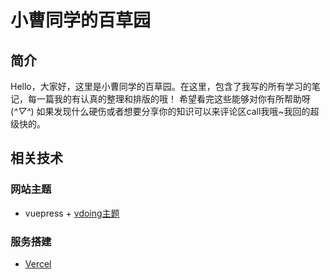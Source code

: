 # 小曹同学的百草园
## 简介
Hello，大家好，这里是小曹同学的百草园。在这里，包含了我写的所有学习的笔记，每一篇我的有认真的整理和排版的哦！
希望看完这些能够对你有所帮助呀 (*^▽^*)
如果发现什么硬伤或者想要分享你的知识可以来评论区call我哦~我回的超级快的。
## 相关技术
### 网站主题
- vuepress + [vdoing主题](https://github.com/xugaoyi/vuepress-theme-vdoing)

### 服务搭建
- [Vercel](https://vercel.com/)
